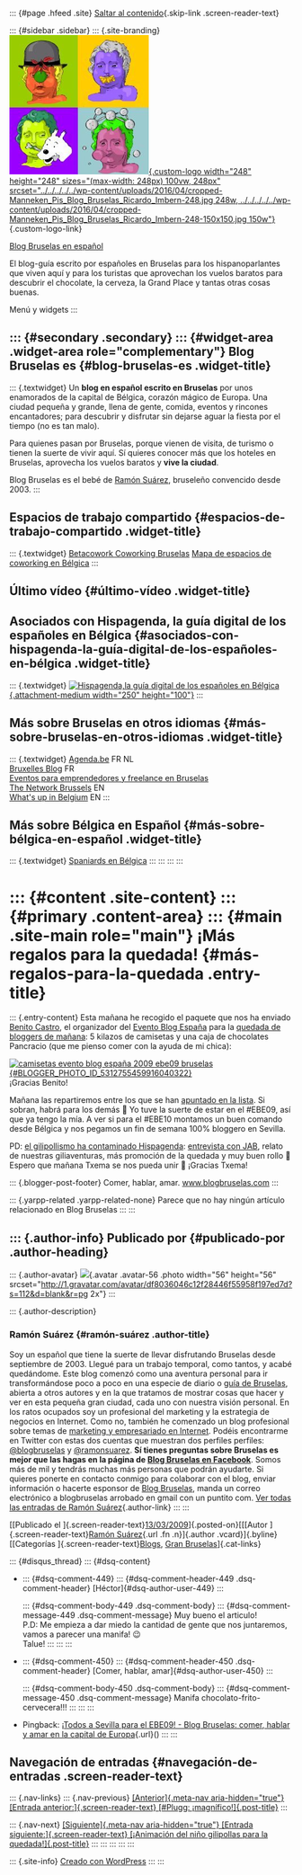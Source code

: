 ::: {#page .hfeed .site}
[Saltar al
contenido](../../../../../index.html?p=274#content){.skip-link
.screen-reader-text}

::: {#sidebar .sidebar}
::: {.site-branding}
[![](../../../../../wp-content/uploads/2016/04/cropped-Manneken_Pis_Blog_Bruselas_Ricardo_Imbern-248.jpg){.custom-logo
width="248" height="248" sizes="(max-width: 248px) 100vw, 248px"
srcset="../../../../../wp-content/uploads/2016/04/cropped-Manneken_Pis_Blog_Bruselas_Ricardo_Imbern-248.jpg 248w, ../../../../../wp-content/uploads/2016/04/cropped-Manneken_Pis_Blog_Bruselas_Ricardo_Imbern-248-150x150.jpg 150w"}](../../../../../index.html){.custom-logo-link}

[Blog Bruselas en español](../../../../../index.html)

El blog-guía escrito por españoles en Bruselas para los hispanoparlantes
que viven aquí y para los turistas que aprovechan los vuelos baratos
para descubrir el chocolate, la cerveza, la Grand Place y tantas otras
cosas buenas.

Menú y widgets
:::

::: {#secondary .secondary}
::: {#widget-area .widget-area role="complementary"}
Blog Bruselas es {#blog-bruselas-es .widget-title}
----------------

::: {.textwidget}
Un **blog en español escrito en Bruselas** por unos enamorados de la
capital de Bélgica, corazón mágico de Europa. Una ciudad pequeña y
grande, llena de gente, comida, eventos y rincones encantadores; para
descubrir y disfrutar sin dejarse aguar la fiesta por el tiempo (no es
tan malo).

Para quienes pasan por Bruselas, porque vienen de visita, de turismo o
tienen la suerte de vivir aquí. Sí quieres conocer más que los hoteles
en Bruselas, aprovecha los vuelos baratos y **vive la ciudad**.

Blog Bruselas es el bebé de [Ramón Suárez](http://www.ramonsuarez.com),
bruseleño convencido desde 2003.
:::

Espacios de trabajo compartido {#espacios-de-trabajo-compartido .widget-title}
------------------------------

::: {.textwidget}
[Betacowork Coworking Bruselas](http://www.betacowork.com) [Mapa de
espacios de coworking en Bélgica](http://coworkingbelgium.com)
:::

Último vídeo {#último-vídeo .widget-title}
------------

Asociados con Hispagenda, la guía digital de los españoles en Bélgica {#asociados-con-hispagenda-la-guía-digital-de-los-españoles-en-bélgica .widget-title}
---------------------------------------------------------------------

::: {.textwidget}
[![Hispagenda,la guía digital de los españoles en
Bélgica](../../../../../wp-content/uploads/2010/04/Hispagenda-250px.gif "Hispagenda, la guía digital de los españoles en Bélgica"){.attachment-medium
width="250" height="100"}](http://www.hispagenda.com)
:::

Más sobre Bruselas en otros idiomas {#más-sobre-bruselas-en-otros-idiomas .widget-title}
-----------------------------------

::: {.textwidget}
[Agenda.be](http://www.agenda.be) FR NL\
[Bruxelles Blog](http://www.bxlblog.be/) FR\
[Eventos para emprendedores y freelance en
Bruselas](http://www.betacowork.com/events/)\
[The Network
Brussels](http://groups.yahoo.com/group/TheNetworkBrussels/) EN\
[What\'s up in Belgium](http://www.whatsupin.be/) EN
:::

Más sobre Bélgica en Español {#más-sobre-bélgica-en-español .widget-title}
----------------------------

::: {.textwidget}
[Spaniards en Bélgica](http://www.spaniards.es/paises/belgica)
:::
:::
:::
:::

::: {#content .site-content}
::: {#primary .content-area}
::: {#main .site-main role="main"}
¡Más regalos para la quedada! {#más-regalos-para-la-quedada .entry-title}
=============================

::: {.entry-content}
Esta mañana he recogido el paquete que nos ha enviado [Benito
Castro](http://comucor.blogspot.com/), el organizador del [Evento Blog
España](http://www.eventoblog.com/) para la [quedada de bloggers de
mañana](http://comerhablaramar.blogspot.com/2009/02/gran-quedada-bloggera-en-bruselas.html):
5 kilazos de camisetas y una caja de chocolates Pancracio (que me pienso
comer con la ayuda de mi chica):

[![camisetas evento blog españa 2009 ebe09
bruselas](http://2.bp.blogspot.com/_m9ESRqvSnjc/Sbqy8U7QCII/AAAAAAAACDI/LB1uvBJqeX0/s400/evento+blog+espa%C3%B1a+en+el+extranjero+camisetas+y+chocolate+bruselas.JPG){#BLOGGER_PHOTO_ID_5312755459916040322}](http://2.bp.blogspot.com/_m9ESRqvSnjc/Sbqy8U7QCII/AAAAAAAACDI/LB1uvBJqeX0/s1600-h/evento+blog+espa%C3%B1a+en+el+extranjero+camisetas+y+chocolate+bruselas.JPG)\
¡Gracias Benito!

Mañana las repartiremos entre los que se han [apuntado en la
lista](http://bruselas.eventbrite.com/). Si sobran, habrá para los demás
🙂 Yo tuve la suerte de estar en el \#EBE09, así que ya tengo la mía. A
ver si para el \#EBE10 montamos un buen comando desde Bélgica y nos
pegamos un fin de semana 100% bloggero en Sevilla.

PD: [el gilipollismo ha contaminado
Hispagenda](http://www.hispagenda.com/articulos/2009/03/11/el-nino-gilipollas/):
[entrevista con JAB](http://www.elninogilipollas.com/?p=330), relato de
nuestras giliaventuras, más promoción de la quedada y muy buen rollo 🙂
Espero que mañana Txema se nos pueda unir 🙂 ¡Gracias Txema!

::: {.blogger-post-footer}
Comer, hablar, amar. www.blogbruselas.com
:::

::: {.yarpp-related .yarpp-related-none}
Parece que no hay ningún artículo relacionado en Blog Bruselas
:::
:::

::: {.author-info}
Publicado por {#publicado-por .author-heading}
-------------

::: {.author-avatar}
![](http://1.gravatar.com/avatar/df8036046c12f28446f55958f197ed7d?s=56&d=blank&r=pg){.avatar
.avatar-56 .photo width="56" height="56"
srcset="http://1.gravatar.com/avatar/df8036046c12f28446f55958f197ed7d?s=112&d=blank&r=pg 2x"}
:::

::: {.author-description}
### Ramón Suárez {#ramón-suárez .author-title}

Soy un español que tiene la suerte de llevar disfrutando Bruselas desde
septiembre de 2003. Llegué para un trabajo temporal, como tantos, y
acabé quedándome. Este blog comenzó como una aventura personal para ir
transformándose poco a poco en una especie de diario o [guía de
Bruselas](../../../../../index.html), abierta a otros autores y en la
que tratamos de mostrar cosas que hacer y ver en esta pequeña gran
ciudad, cada uno con nuestra visión personal. En los ratos ocupados soy
un profesional del marketing y la estrategia de negocios en Internet.
Como no, también he comenzado un blog profesional sobre temas de
[marketing y empresariado en Internet](http://ramonsuarez.com). Podéis
encontrarme en Twitter con estas dos cuentas que muestran dos perfiles
perfiles: [\@blogbruselas](http://twitter.com/blogbruselas) y
[\@ramonsuarez](http://twitter.com/ramonsuarez). **Sí tienes preguntas
sobre Bruselas es mejor que las hagas en la página de [Blog Bruselas en
Facebook](http://www.facebook.com/blogbruselas)**. Somos más de mil y
tendrás muchas más personas que podrán ayudarte. Si quieres ponerte en
contacto conmigo para colaborar con el blog, enviar información o
hacerte esponsor de [Blog Bruselas](../../../../../index.html), manda un
correo electrónico a blogbruselas arrobado en gmail con un puntito com.
[Ver todas las entradas de Ramón
Suárez](../../../../2010/04/30/index.html?author=2){.author-link}
:::
:::

[[Publicado el
]{.screen-reader-text}[13/03/2009](../../../../../index.html?p=274)]{.posted-on}[[[Autor
]{.screen-reader-text}[Ramón
Suárez](../../../../2010/04/30/index.html?author=2){.url .fn
.n}]{.author .vcard}]{.byline}[[Categorías
]{.screen-reader-text}[Blogs](../../../../category/blogs/index.html),
[Gran
Bruselas](../../../../category/gran-bruselas/index.html)]{.cat-links}

::: {#disqus_thread}
::: {#dsq-content}
-   ::: {#dsq-comment-449}
    ::: {#dsq-comment-header-449 .dsq-comment-header}
    [Héctor]{#dsq-author-user-449}
    :::

    ::: {#dsq-comment-body-449 .dsq-comment-body}
    ::: {#dsq-comment-message-449 .dsq-comment-message}
    Muy bueno el articulo!\
    P.D: Me empieza a dar miedo la cantidad de gente que nos juntaremos,
    vamos a parecer una manifa! 😉\
    Talue!
    :::
    :::
    :::

-   ::: {#dsq-comment-450}
    ::: {#dsq-comment-header-450 .dsq-comment-header}
    [Comer, hablar, amar]{#dsq-author-user-450}
    :::

    ::: {#dsq-comment-body-450 .dsq-comment-body}
    ::: {#dsq-comment-message-450 .dsq-comment-message}
    Manifa chocolato-frito-cervecera!!!
    :::
    :::
    :::

-   Pingback: [¡Todos a Sevilla para el EBE09! - Blog Bruselas: comer,
    hablar y amar en la capital de
    Europa](http://www.blogbruselas.com/2009/09/todos-a-sevilla-para-el-ebe09.html){.url}()
:::
:::

Navegación de entradas {#navegación-de-entradas .screen-reader-text}
----------------------

::: {.nav-links}
::: {.nav-previous}
[[Anterior]{.meta-nav aria-hidden="true"} [Entrada
anterior:]{.screen-reader-text} [\#Plugg:
¡magnífico!]{.post-title}](../../../../../index.html?p=273)
:::

::: {.nav-next}
[[Siguiente]{.meta-nav aria-hidden="true"} [Entrada
siguiente:]{.screen-reader-text} [¡Animación del niño gilipollas para la
quedada!]{.post-title}](../../../../../index.html?p=275)
:::
:::
:::
:::
:::

::: {.site-info}
[Creado con WordPress](https://es.wordpress.org/)
:::
:::
